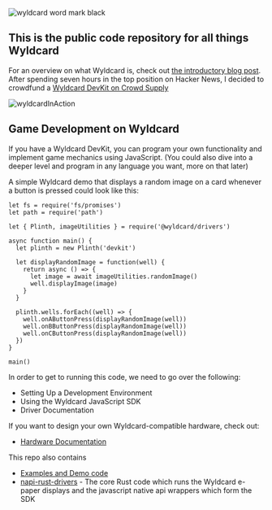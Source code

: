 ![wyldcard word mark black](https://github.com/Jonahss/wyldcard-public/assets/1521841/7c24295a-98e3-4140-93a7-7143f20b4b6d)



This is the public code repository for all things Wyldcard
----------------------------------------------------------
For an overview on what Wyldcard is, check out [the introductory blog post](https://www.wyldcard.io/blog/introducing-wyldcard).
After spending seven hours in the top position on Hacker News, I decided to crowdfund a [Wyldcard DevKit on Crowd Supply](https://www.crowdsupply.com/wyldcard/wyldcard-devkit)

![wyldcardInAction](https://github.com/Jonahss/wyldcard-public/assets/1521841/a84bec78-5598-4045-8d3f-8a65389ec3c9)


Game Development on Wyldcard
----------------------------------------------------------
If you have a Wyldcard DevKit, you can program your own functionality and implement game mechanics using JavaScript.
(You could also dive into a deeper level and program in any language you want, more on that later)

A simple Wyldcard demo that displays a random image on a card whenever a button is pressed could look like this:
```
let fs = require('fs/promises')
let path = require('path')

let { Plinth, imageUtilities } = require('@wyldcard/drivers')

async function main() {
  let plinth = new Plinth('devkit')

  let displayRandomImage = function(well) {
    return async () => {
      let image = await imageUtilities.randomImage()
      well.displayImage(image)
    }
  }

  plinth.wells.forEach((well) => {
    well.onAButtonPress(displayRandomImage(well))
    well.onBButtonPress(displayRandomImage(well))
    well.onCButtonPress(displayRandomImage(well))
  })
}

main()
```

In order to get to running this code, we need to go over the following:

- Setting Up a Development Environment
- Using the Wyldcard JavaScript SDK
- Driver Documentation

If you want to design your own Wyldcard-compatible hardware, check out:

- [Hardware Documentation](hardware)

This repo also contains

- [Examples and Demo code](examples)
- [napi-rust-drivers](napi-rust-drivers) - The core Rust code which runs the Wyldcard e-paper displays and the javascript native api wrappers which form the SDK
